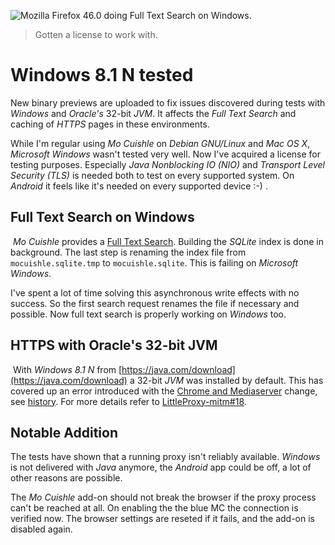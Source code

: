 ![](../images/windows-search.png "Mozilla Firefox 46.0 doing Full Text Search on Windows.")

> Gotten a license to work with.

# Windows 8.1 N tested

New binary previews are uploaded to fix issues discovered during tests with 
*Windows* and *Oracle's* 32-bit *JVM*. It affects the *Full Text Search* and 
caching of *HTTPS* pages in these environments.

While I'm regular using *Mo Cuishle* on *Debian GNU/Linux* and *Mac OS X*, 
*Microsoft Windows* wasn't tested very well. Now I've acquired a license for 
testing purposes. Especially *Java Nonblocking IO (NIO)* and *Transport Level 
Security (TLS)* is needed both to test on every supported system. On *Android* 
it feels like it's needed on every supported device :-) . 

## Full Text Search on Windows

[<img class="left" src="../images/windows-folder-300.png" alt="">](../images/windows-folder.png)
*Mo Cuishle* provides a [Full Text Search](../full-text-search/). 
Building the *SQLite* index is done in background. The last step is renaming the 
index file from `mocuishle.sqlite.tmp` to `mocuishle.sqlite`. This is failing 
on *Microsoft Windows*.

I've spent a lot of time solving this asynchronous write effects with no 
success. So the first search request renames the file if necessary and possible.
Now full text search is properly working on *Windows* too.

## HTTPS with Oracle's 32-bit JVM

[<img class="left" src="../images/windows-github-300.png" alt="">](../images/windows-github.png)
With *Windows 8.1 N* from [https://java.com/download](https://java.com/download) 
a 32-bit *JVM* was installed by default. This has covered up an error introduced 
with the [Chrome and Mediaserver](../_posts/2016-02-07-chrome-and-mediaserver.md) 
change, see [history](../_posts/2016-09-26-mocuishle.md#history). For more details 
refer to
[LittleProxy-mitm#18](https://github.com/ganskef/LittleProxy-mitm/issues/18).


## Notable Addition

The tests have shown that a running proxy isn't reliably available. *Windows* 
is not delivered with *Java* anymore, the *Android* app could be off, a lot of 
other reasons are possible.

The *Mo Cuishle* add-on should not break the browser if the proxy process can't 
be reached at all. On enabling the the blue MC the connection is verified now. 
The browser settings are reseted if it fails, and the add-on is disabled again.